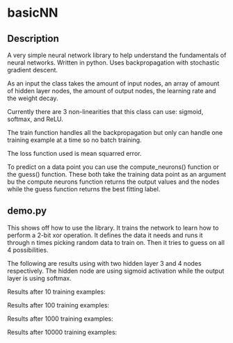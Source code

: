 # basicNN

## Description

A very simple neural network library to help understand the fundamentals of neural networks.
Written in python. Uses backpropagation with stochastic gradient descent.

As an input the class takes the amount of input nodes, an array of amount of hidden layer nodes, the amount of output nodes, the learning rate and the weight decay. 

Currently there are 3 non-linearities that this class can use: sigmoid, softmax, and ReLU.

The train function handles all the backpropagation but only can handle one training example at a time so no batch training. 

The loss function used is mean squarred error.

To predict on a data point you can use the compute_neurons() function or the guess() function. These both take the training data point as an argument bu the compute neurons function returns the output values and the nodes while the guess function returns the best fitting label.

## demo.py

This shows off how to use the library. It trains the network to learn how to perform a 2-bit xor operation. It defines the data it needs and runs it through n times picking random data to train on. Then it tries to guess on all 4 possibilities.

The following are results using with two hidden layer 3 and 4 nodes respectively. The hidden node are using sigmoid activation while the output layer is using softmax.

Results after 10 training examples:


Results after 100 training examples:


Results after 1000 training examples:


Results after 10000 training examples:



